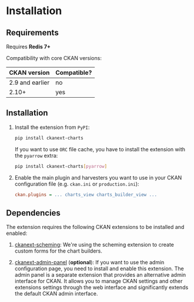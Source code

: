 # Installation

## Requirements

Requires **Redis 7+**

Compatibility with core CKAN versions:

| CKAN version    | Compatible?   |
| --------------- | ------------- |
| 2.9 and earlier | no            |
| 2.10+           | yes           |

## Installation

1. Install the extension from `PyPI`:
    ```sh
    pip install ckanext-charts
    ```

    If you want to use `ORC` file cache, you have to install the extension with the `pyarrow` extra:
    ```sh
    pip install ckanext-charts[pyarrow]
    ```

2. Enable the main plugin and harvesters you want to use in your CKAN configuration file (e.g. `ckan.ini` or `production.ini`):

    ```ini
    ckan.plugins = ... charts_view charts_builder_view ...
    ```

## Dependencies

The extension requires the following CKAN extensions to be installed and enabled:

1. [ckanext-scheming](https://github.com/ckan/ckanext-scheming):
We're using the scheming extension to create custom forms for the chart builders.

2. [ckanext-admin-panel](https://github.com/DataShades/ckanext-admin-panel) (__optional__):
If you want to use the admin configuration page, you need to install and enable this extension. The admin panel is a separate extension that provides an alternative admin interface for CKAN. It allows you to manage CKAN settings and other extensions settings through the web interface and significantly extends the default CKAN admin interface.
